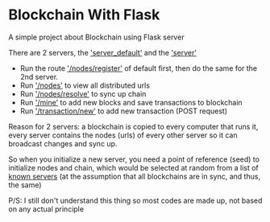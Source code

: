 # Blockchain With Flask

A simple project about Blockchain using Flask server

There are 2 servers, the ['server_default'](default/server_default.py) and the ['server'](server.py)

* Run the route ['/nodes/register']() of default first, then do the same for the 2nd server.
* Run ['/nodes']() to view all distributed urls
* Run ['/nodes/resolve']() to sync up chain
* Run ['/mine']() to add new blocks and save transactions to blockchain
* Run ['/transaction/new']() to add new transaction (POST request)

Reason for 2 servers: a blockchain is copied to every computer that runs it, every server contains the nodes (urls) of every other server so it can broadcast changes and sync up. 

So when you initialize a new server, you need a point of reference (seed) to initialize nodes and chain, which would be selected at random from a list of [known servers](server_info.yaml) (at the assumption that all blockchains are in sync, and thus, the same)

P/S: I still don't understand this thing so most codes are made up, not based on any actual principle